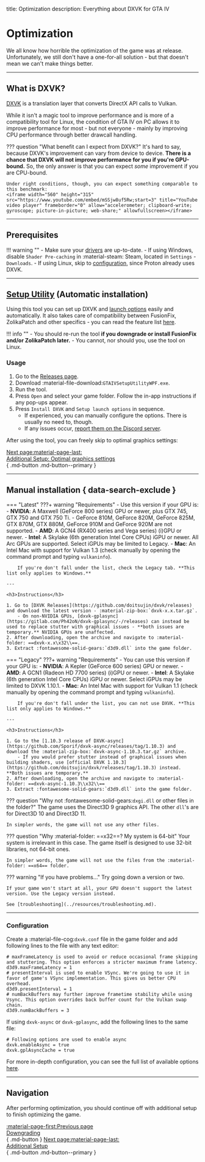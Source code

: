 title: Optimization
description: Everything about DXVK for GTA IV

# Optimization

We all know how horrible the optimization of the game was at release. Unfortunately, we still don't have a one-for-all solution - but that doesn't mean we can't make things better.

---

## What is DXVK?

[DXVK](https://github.com/doitsujin/dxvk) is a translation layer that converts DirectX API calls to Vulkan.

While it isn't a magic tool to improve performance and is more of a compatibility tool for Linux, the condition of GTA IV on PC allows it to improve performance for most - but not everyone - mainly by improving CPU performance through better drawcall handling.

??? question "What benefit can I expect from DXVK?"
    It's hard to say, because DXVK's improvement can vary from device to device. **There is a chance that DXVK will not improve performance for you if you're GPU-bound.** So, the only answer is that you can expect *some* improvement if you are CPU-bound.

    Under right conditions, though, you can expect something comparable to this benchmark:
    <iframe width="560" height="315" src="https://www.youtube.com/embed/mSSjw8uf5Rw;start=3" title="YouTube video player" frameborder="0" allow="accelerometer; clipboard-write; gyroscope; picture-in-picture; web-share;" allowfullscreen></iframe>

---

## Prerequisites

!!! warning ""
    - Make sure your [drivers](../preparation.md/#drivers) are up-to-date.
    - If using Windows, disable `Shader Pre-caching` in :material-steam: Steam, located in `Settings` - `Downloads`.
    - If using Linux, skip to [configuration](#configuration), since Proton already uses DXVK.

---

## [Setup Utility](https://github.com/gillian-guide/GTAIVSetupUtilityWPF) (Automatic installation)

Using this tool you can set up DXVK and [launch options](../additional-setup.md/#launch-options) easily and automatically. It also takes care of compatibility between FusionFix, ZolikaPatch and other specifics - you can read the feature list [here](https://github.com/gillian-guide/GTAIVSetupUtilityWPF?tab=readme-ov-file#features).

!!! info ""
    - You should re-run the tool **if you downgrade or install FusionFix and/or ZolikaPatch later.**
    - You cannot, nor should you, use the tool on Linux.

### Usage

1. Go to the [Releases page](https://github.com/gillian-guide/GTAIVSetupUtilityWPF/releases/latest).
2. Download :material-file-download:`GTAIVSetupUtilityWPF.exe`.
3. Run the tool.
4. Press `Open` and select your game folder. Follow the in-app instructions if any pop-ups appear.
5. Press `Install DXVK` and `Setup launch options` in sequence.
    - If experienced, you can manually configure the options. There is usually no need to, though.
    - If any issues occur, [report them on the Discord server](../index.md/#navigation).

After using the tool, you can freely skip to optimal graphics settings:

[Next page:material-page-last: <br>Additional Setup: Optimal graphics settings</br>](additional-setup.md/#optimal-graphics-settings){ .md-button .md-button--primary }

---

## Manual installation { data-search-exclude }

=== "Latest"
    ???+ warning "Requirements"
        - Use this version if your GPU is:
            - **NVIDIA**: A Maxwell (GeForce 800 series) GPU or newer, plus GTX 745, GTX 750 and GTX 750 Ti.
                - GeForce 810M, GeForce 820M, GeForce 825M, GTX 870M, GTX 880M, GeForce 910M and GeForce 920M are not supported.
            - **AMD**: A GCN4 (RX400 series and Vega series) (i)GPU or newer.
            - **Intel**: A Skylake (6th generation Intel Core CPUs) iGPU or newer. All Arc GPUs are supported. Select iGPUs may be limited to Legacy.
            - **Mac**: An Intel Mac with support for Vulkan 1.3 (check manually by opening the command prompt and typing `vulkaninfo`).

        If you're don't fall under the list, check the Legacy tab. **This list only applies to Windows.**

    ---

    <h3>Instructions</h3>

    1. Go to [DXVK Releases](https://github.com/doitsujin/dxvk/releases) and download the latest version - :material-zip-box:`dxvk-x.x.tar.gz`.
        - On non-NVIDIA GPUs, [dxvk-gplasync](https://gitlab.com/Ph42oN/dxvk-gplasync/-/releases) can instead be used to replace stutter with graphical issues - **both issues are temporary.** NVIDIA GPUs are unaffected.
    2. After downloading, open the archive and navigate to :material-folder: ==dxvk-x.x\x32\\==.
    3. Extract :fontawesome-solid-gears:`d3d9.dll` into the game folder.
=== "Legacy"
    ???+ warning "Requirements"
        - You can use this version if your GPU is:
            - **NVIDIA**: A Kepler (GeForce 600 series) GPU or newer.
            - **AMD**: A GCN1 (Radeon HD 7700 series) (i)GPU or newer.
            - **Intel**: A Skylake (6th generation Intel Core CPUs) iGPU or newer. Select iGPUs may be limited to DXVK 1.10.1.
            - **Mac**: An Intel Mac with support for Vulkan 1.1 (check manually by opening the command prompt and typing `vulkaninfo`).

        If you're don't fall under the list, you can not use DXVK. **This list only applies to Windows.**

    ---

    <h3>Instructions</h3>

    1. Go to the [1.10.3 release of DXVK-async](https://github.com/Sporif/dxvk-async/releases/tag/1.10.3) and download the :material-zip-box:`dxvk-async-1.10.3.tar.gz` archive.
        - If you would prefer stutter instead of graphical issues when building shaders, use [official DXVK 1.10.3](https://github.com/doitsujin/dxvk/releases/tag/1.10.3) instead. **Both issues are temporary.**
    2. After downloading, open the archive and navigate to :material-folder: ==dxvk-async-1.10.3\\x32\\==
    3. Extract :fontawesome-solid-gears:`d3d9.dll` into the game folder.

??? question "Why not :fontawesome-solid-gears:`dxgi.dll` or other files in the folder?"
    The game uses the Direct3D 9 graphics API. The other `dll`'s are for Direct3D 10 and Direct3D 11.

    In simpler words, the game will not use any other files.

??? question "Why :material-folder: ==x32==? My system is 64-bit"
    Your system is irrelevant in this case. The game itself is designed to use 32-bit libraries, not 64-bit ones.

    In simpler words, the game will not use the files from the :material-folder: ==x64== folder.

??? warning "If you have problems..."
    Try going down a version or two.

    If your game won't start at all, your GPU doesn't support the latest version. Use the Legacy version instead.

    See [troubleshooting](../resources/troubleshooting.md).

---

### Configuration

Create a :material-file-cog:`dxvk.conf` file in the game folder and add following lines to the file with any text editor:

``` { .cpp }
# maxFrameLatency is used to avoid or reduce occasional frame skipping and stuttering. This option enforces a stricter maximum frame latency.
d3d9.maxFrameLatency = 1
# presentInterval is used to enable VSync. We're going to use it in favor of game's VSync implementation. This gives us better CPU overhead.
d3d9.presentInterval = 1
# numBackBuffers may further improve frametime stability while using Vsync. This option overrides back buffer count for the Vulkan swap chain.
d3d9.numBackBuffers = 3
```

If using `dxvk-async` or `dxvk-gplasync`, add the following lines to the same file:

``` { .cpp }
# Following options are used to enable async
dxvk.enableAsync = true
dxvk.gplAsyncCache = true
```

For more in-depth configuration, you can see the full list of available options [here](https://github.com/doitsujin/dxvk/blob/master/dxvk.conf).

---

## Navigation

After performing optimization, you should continue off with additional setup to finish optimizing the game.

[:material-page-first:Previous page <br>Downgrading</br>](../downgrading/index.md){ .md-button } [Next page:material-page-last: <br>Additional Setup</br>](additional-setup.md){ .md-button .md-button--primary }
